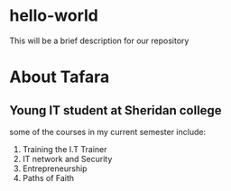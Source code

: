 # hello-world
This will be a brief  description for our repository <br>
<h1>About Tafara</h1>
<h2>Young IT student at Sheridan college </h2>
some of the courses in my current semester include: 
<OL> 
  <li>Training the I.T Trainer</li>
  <li>IT network and Security</li>
  <li>Entrepreneurship</li>
  <li>Paths of Faith</li>
</OL>
